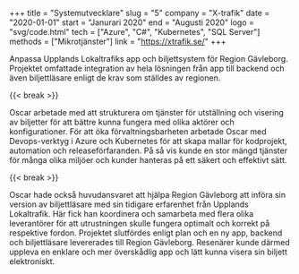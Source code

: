 +++
title = "Systemutvecklare"
slug = "5"
company = "X-trafik"
date = "2020-01-01"
start = "Janurari 2020"
end = "Augusti 2020"
logo = "svg/code.html"
tech = ["Azure", "C#", "Kubernetes", "SQL Server"]
methods = ["Mikrotjänster"]
link = "https://xtrafik.se/"
+++

Anpassa Upplands Lokaltrafiks app och biljettsystem för Region Gävleborg.
Projektet omfattade integration av hela lösningen från app till backend och även biljettläsare enligt de krav som ställdes av regionen.

{{< break >}}

Oscar arbetade med att strukturera om tjänster för utställning och visering av biljetter för att bättre kunna fungera med olika aktörer och konfigurationer.
För att öka förvaltningsbarheten arbetade Oscar med Devops-verktyg i Azure och Kubernetes för att skapa mallar för kodprojekt, automation och releaseförfaranden.
På så vis kunde en stor mängd tjänster för många olika miljöer och kunder hanteras på ett säkert och effektivt sätt.

{{< break >}}

Oscar hade också huvudansvaret att hjälpa Region Gävleborg att införa sin version av biljettläsare med sin tidigare erfarenhet från Upplands Lokaltrafik.
Här fick han koordinera och samarbeta med flera olika leverantörer för att utrustningen skulle fungera optimalt och korrekt på respektive fordon.
Projektet slutfördes enligt plan och en ny app, backend och biljettläsare levererades till Region Gävleborg.
Resenärer kunde därmed uppleva en enklare och mer överskådlig app och lätt kunna visera sin biljett elektroniskt.
